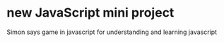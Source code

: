 # new JavaScript mini project

Simon says game in javascript for understanding and learning javascript

